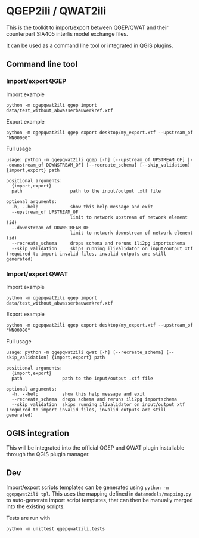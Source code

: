 # QGEP2ili / QWAT2ili

This is the toolkit to import/export between QGEP/QWAT and their counterpart SIA405 interlis model exchange files.

It can be used as a command line tool or integrated in QGIS plugins.

## Command line tool

### Import/export QGEP

Import example
```
python -m qgepqwat2ili qgep import data/test_without_abwasserbauwerkref.xtf
```

Export example
```
python -m qgepqwat2ili qgep export desktop/my_export.xtf --upstream_of "WN00000"
```

Full usage
```
usage: python -m qgepqwat2ili qgep [-h] [--upstream_of UPSTREAM_OF] [--downstream_of DOWNSTREAM_OF] [--recreate_schema] [--skip_validation] {import,export} path

positional arguments:
  {import,export}
  path                  path to the input/output .xtf file

optional arguments:
  -h, --help            show this help message and exit
  --upstream_of UPSTREAM_OF
                        limit to network upstream of network element (id)
  --downstream_of DOWNSTREAM_OF
                        limit to network downstream of network element (id)
  --recreate_schema     drops schema and reruns ili2pg importschema
  --skip_validation     skips running ilivalidator on input/output xtf (required to import invalid files, invalid outputs are still generated)
```

### Import/export QWAT

Import example
```
python -m qgepqwat2ili qgep import data/test_without_abwasserbauwerkref.xtf
```

Export example
```
python -m qgepqwat2ili qgep export desktop/my_export.xtf --upstream_of "WN00000"
```

Full usage
```
usage: python -m qgepqwat2ili qwat [-h] [--recreate_schema] [--skip_validation] {import,export} path

positional arguments:
  {import,export}
  path               path to the input/output .xtf file

optional arguments:
  -h, --help         show this help message and exit
  --recreate_schema  drops schema and reruns ili2pg importschema
  --skip_validation  skips running ilivalidator on input/output xtf (required to import invalid files, invalid outputs are still generated)
```


## QGIS integration

This will be integrated into the official QGEP and QWAT plugin installable through the QGIS plugin manager.


## Dev

Import/export scripts templates can be generated using `python -m qgepqwat2ili tpl`. This uses the mapping defined in `datamodels/mapping.py` to auto-generate import script templates, that can then be manually merged into the existing scripts.

Tests are run with 
```
python -m unittest qgepqwat2ili.tests
```
